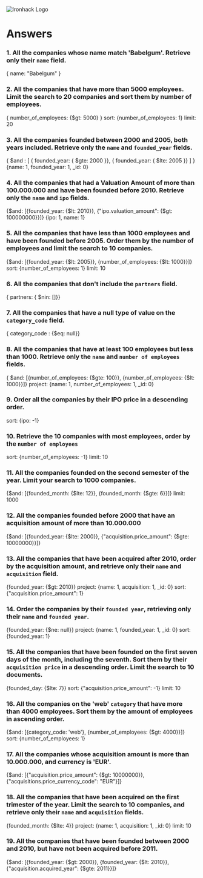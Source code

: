 ![Ironhack Logo](https://i.imgur.com/1QgrNNw.png)

# Answers

### 1. All the companies whose name match 'Babelgum'. Retrieve only their `name` field.

{ name: "Babelgum" }

### 2. All the companies that have more than 5000 employees. Limit the search to 20 companies and sort them by **number of employees**.

{ number_of_employees: {$gt: 5000} } sort: {number_of_employees: 1} limit: 20

### 3. All the companies founded between 2000 and 2005, both years included. Retrieve only the `name` and `founded_year` fields.

{ $and : [ { founded_year: { $gte: 2000 }}, { founded_year: { $lte: 2005 }} ] } 
{name: 1, founded_year: 1, _id: 0}

### 4. All the companies that had a Valuation Amount of more than 100.000.000 and have been founded before 2010. Retrieve only the `name` and `ipo` fields.

{$and: [{founded_year: {$lt: 2010}}, {"ipo.valuation_amount": {$gt: 100000000}}]}
{ipo: 1, name: 1}

### 5. All the companies that have less than 1000 employees and have been founded before 2005. Order them by the number of employees and limit the search to 10 companies.

{$and: [{founded_year: {$lt: 2005}}, {number_of_employees: {$lt: 1000}}]}
sort: {number_of_employees: 1}
limit: 10

### 6. All the companies that don't include the `partners` field.

{ partners: { $nin: []}}

### 7. All the companies that have a null type of value on the `category_code` field.

{ category_code : {$eq: null}}

### 8. All the companies that have at least 100 employees but less than 1000. Retrieve only the `name` and `number of employees` fields.

{ $and: [{number_of_employees: {$gte: 100}}, {number_of_employees: {$lt: 1000}}]}
project: {name: 1, number_of_employees: 1, _id: 0}

### 9. Order all the companies by their IPO price in a descending order.

sort: {ipo: -1}

### 10. Retrieve the 10 companies with most employees, order by the `number of employees`

sort: {number_of_employees: -1}
limit: 10

### 11. All the companies founded on the second semester of the year. Limit your search to 1000 companies.

{$and: [{founded_month: {$lte: 12}}, {founded_month: {$gte: 6}}]}
limit: 1000

### 12. All the companies founded before 2000 that have an acquisition amount of more than 10.000.000

{$and: [{founded_year: {$lte: 2000}}, {"acquisition.price_amount": {$gte: 10000000}}]}

### 13. All the companies that have been acquired after 2010, order by the acquisition amount, and retrieve only their `name` and `acquisition` field.

{founded_year: {$gt: 2010}}
project: {name: 1, acquisition: 1, _id: 0}
sort: {"acquisition.price_amount": 1}

### 14. Order the companies by their `founded year`, retrieving only their `name` and `founded year`.

{founded_year: {$ne: null}}
project: {name: 1, founded_year: 1, _id: 0}
sort: {founded_year: 1}

### 15. All the companies that have been founded on the first seven days of the month, including the seventh. Sort them by their `acquisition price` in a descending order. Limit the search to 10 documents.

{founded_day: {$lte: 7}}
sort: {"acquisition.price_amount": -1}
limit: 10

### 16. All the companies on the 'web' `category` that have more than 4000 employees. Sort them by the amount of employees in ascending order.

{$and: [{category_code: 'web'}, {number_of_employees: {$gt: 4000}}]}
sort: {number_of_employees: 1}

### 17. All the companies whose acquisition amount is more than 10.000.000, and currency is 'EUR'.

{$and: [{"acquisition.price_amount": {$gt: 10000000}}, {"acquisitions.price_currency_code": "EUR"}]}

### 18. All the companies that have been acquired on the first trimester of the year. Limit the search to 10 companies, and retrieve only their `name` and `acquisition` fields.

{founded_month: {$lte: 4}}
project: {name: 1, acquisition: 1, _id: 0}
limit: 10

### 19. All the companies that have been founded between 2000 and 2010, but have not been acquired before 2011.

{$and: [{founded_year: {$gt: 2000}}, {founded_year: {$lt: 2010}}, {"acquisition.acquired_year": {$gte: 2011}}]}
